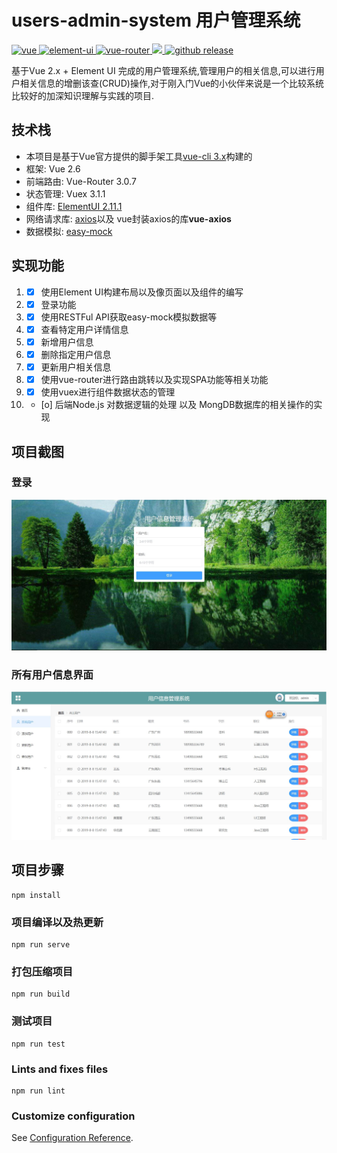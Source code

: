 # users-admin-system 用户管理系统 
<a href="https://github.com/vuejs/vue">
    <img src="https://img.shields.io/badge/vue-2.6.10-brightgreen.svg" alt="vue">
  </a>
<a href="https://github.com/ElemeFE/element">
    <img src="https://img.shields.io/badge/element--ui-2.11.1-brightgreen.svg" alt="element-ui">
  </a>
  <a href="https://github.com/vuejs/vue-router/releases/tag/v3.0.7">
    <img src="https://img.shields.io/badge/vue--router-3.0.7-brightgreen" alt="vue-router">
  </a>
  <a href="#">
    <img src="https://img.shields.io/github/license/mashape/apistatus">
  </a>
<a href="https://github.com/ZhengMaster2020/user-admin-system/releases">
  <img src="https://img.shields.io/github/release/ZhengMaster2020/user-admin-system" alt="github release">
</a>

<p >
  基于Vue 2.x + Element UI 完成的用户管理系统,管理用户的相关信息,可以进行用户相关信息的增删该查(CRUD)操作,对于刚入门Vue的小伙伴来说是一个比较系统比较好的加深知识理解与实践的项目.
</p>

## 技术栈

+ 本项目是基于Vue官方提供的脚手架工具[vue-cli 3.x](https://cli.vuejs.org/zh/)构建的
+ 框架: Vue 2.6
+ 前端路由: Vue-Router 3.0.7
+ 状态管理: Vuex 3.1.1
+ 组件库: [ElementUI 2.11.1](https://element.eleme.cn/#/zh-CN)
+ 网络请求库: [axios](https://github.com/axios/axios)以及 vue封装axios的库**vue-axios**
+ 数据模拟: [easy-mock](https://easy-mock.com/login)


## 实现功能
1. - [x] 使用Element UI构建布局以及像页面以及组件的编写 
2. - [x] 登录功能 
3. - [x] 使用RESTFul API获取easy-mock模拟数据等 
4. - [x] 查看特定用户详情信息 
5. - [x] 新增用户信息 
6. - [x] 删除指定用户信息 
7. - [x] 更新用户相关信息 
8. - [x] 使用vue-router进行路由跳转以及实现SPA功能等相关功能 
9. - [x] 使用vuex进行组件数据状态的管理 
10. - [o] 后端Node.js 对数据逻辑的处理 以及 MongDB数据库的相关操作的实现
   
## 项目截图
### 登录
![loginImages](https://github.com/ZhengMaster2020/user-admin-system/blob/master/screenshots/user-admn-login.png)
### 所有用户信息界面
![allUsersImages](https://github.com/ZhengMaster2020/user-admin-system/blob/master/screenshots/user-admin-usermsg.png)
## 项目步骤
```
npm install
```

### 项目编译以及热更新
```
npm run serve
```

### 打包压缩项目
```
npm run build
```

### 测试项目
```
npm run test
```

### Lints and fixes files
```
npm run lint
```

### Customize configuration
See [Configuration Reference](https://cli.vuejs.org/config/).
